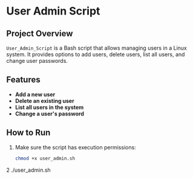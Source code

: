 # User Admin Script

## Project Overview
`User_Admin_Script` is a Bash script that allows managing users in a Linux system. It provides options to add users, delete users, list all users, and change user passwords.

## Features
- **Add a new user**
- **Delete an existing user**
- **List all users in the system**
- **Change a user's password**

## How to Run
1. Make sure the script has execution permissions:
   ```bash
   chmod +x user_admin.sh
2 ./user_admin.sh
